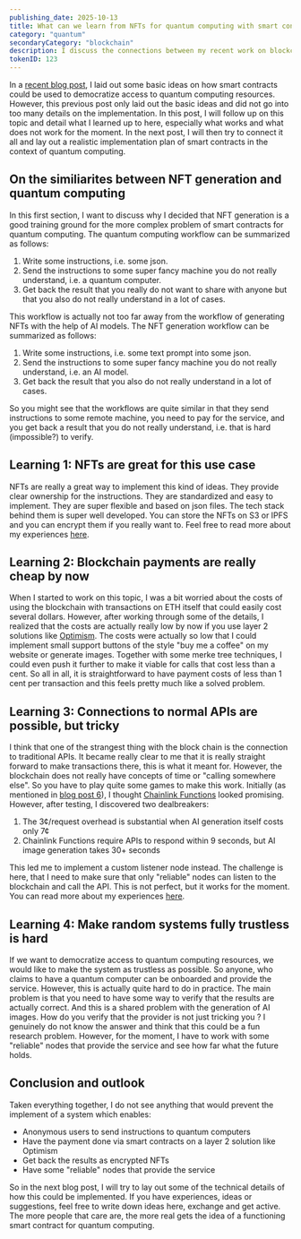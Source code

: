 ```yaml
---
publishing_date: 2025-10-13
title: What can we learn from NFTs for quantum computing with smart contracts ?
category: "quantum"
secondaryCategory: "blockchain"
description: I discuss the connections between my recent work on blockchain projects and their connection to possible smart contracts for quantum computing.
tokenID: 123
---
```


In a [recent blog post](/blog/17), I laid out some basic ideas on how smart contracts could be used to democratize access to quantum computing resources. However, this previous post only laid out the basic ideas and did not go into too many details on the implementation. In this post, I will follow up on this topic and detail what I learned up to here, especially what works and what does not work for the moment. In the next post, I will then try to connect it all and lay out a realistic implementation plan of smart contracts in the context of quantum computing.

## On the similiarites between NFT generation and quantum computing

In this first section, I want to discuss why I decided that NFT generation is a good training ground for the more complex problem of smart contracts for quantum computing. The quantum computing workflow can be summarized as follows:

1. Write some instructions, i.e. some json.
2. Send the instructions to some super fancy machine you do not really understand, i.e. a quantum computer.
3. Get back the result that you really do not want to share with anyone but that you also do not really understand in a lot of cases.

This workflow is actually not too far away from the workflow of generating NFTs with the help of AI models. The NFT generation workflow can be summarized as follows:

1. Write some instructions, i.e. some text prompt into some json.
2. Send the instructions to some super fancy machine you do not really understand, i.e. an AI model.
3. Get back the result that you also do not really understand in a lot of cases.

So you might see that the workflows are quite similar in that they send instructions to some remote machine, you need to pay for the service, and you get back a result that you do not really understand, i.e. that is hard (impossible?) to verify.

## Learning 1: NFTs are great for this use case

NFTs are really a great way to implement this kind of ideas. They provide clear ownership for the instructions. They are standardized and easy to implement. They are super flexible and based on json files. The tech stack behind them is super well developed. You can store the NFTs on S3 or IPFS and you can encrypt them if you really want to. Feel free to read more about my experiences [here](/blog/9).


## Learning 2: Blockchain payments are really cheap by now

When I started to work on this topic, I was a bit worried about the costs of using the blockchain with transactions on ETH itself that could easily cost several dollars. However, after working through some of the details, I realized that the costs are actually really low by now if you use layer 2 solutions like [Optimism](https://www.optimism.io). The costs were actually so low that I could implement small support buttons of the style "buy me a coffee" on my website or generate images. Together with some merke tree techniques, I could even push it further to make it viable for calls that cost less than a cent. So all in all, it is straightforward to have payment costs of less than 1 cent per transaction and this feels pretty much like a solved problem.

## Learning 3: Connections to normal APIs are possible, but tricky

I think that one of the strangest thing with the block chain is the connection to traditional APIs. It became really clear to me that it is really straight forward to make transactions there, this is what it meant for. However, the blockchain does not really have concepts of time or "calling somewhere else". So you have to play quite some games to make this work. Initially (as mentioned in [blog post 6](/blog/6)), I thought [Chainlink Functions](https://docs.chain.link/chainlink-functions) looked promising. However, after testing, I discovered two dealbreakers:

1. The 3¢/request overhead is substantial when AI generation itself costs only 7¢
2. Chainlink Functions require APIs to respond within 9 seconds, but AI image generation takes 30+ seconds

This led me to implement a custom listener node instead. The challenge is here, that I need to make sure that only "reliable" nodes can listen to the blockchain and call the API. This is not perfect, but it works for the moment. You can read more about my experiences [here](/blog/6).

## Learning 4: Make random systems fully trustless is hard

If we want to democratize access to quantum computing resources, we would like to make the system as trustless as possible. So anyone, who claims to have a quantum computer can be onboarded and provide the service. However, this is actually quite hard to do in practice. The main problem is that you need to have some way to verify that the results are actually correct. And this is a shared problem with the generation of AI images. How do you verify that the provider is not just tricking you ? I genuinely do not know the answer and think that this could be a fun research problem. However, for the moment, I have to work with some "reliable" nodes that provide the service and see how far what the future holds.

## Conclusion and outlook

Taken everything together, I do not see anything that would prevent the implement of a system which enables:

- Anonymous users to send instructions to quantum computers
- Have the payment done via smart contracts on a layer 2 solution like Optimism
- Get back the results as encrypted NFTs
- Have some "reliable" nodes that provide the service

So in the next blog post, I will try to lay out some of the technical details of how this could be implemented. If you have experiences, ideas or suggestions, feel free to write down ideas here, exchange and get active. The more people that care are, the more real gets the idea of a functioning smart contract for quantum computing.

